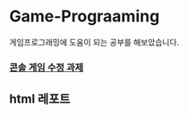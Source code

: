 # Game-Prograaming
게임프로그래밍에 도움이 되는 공부를 해보았습니다.



### [콘솔 게임 수정 과제](https://github.com/GGallangE/Game-Prograaming/tree/main/1012)




## html 레포트

